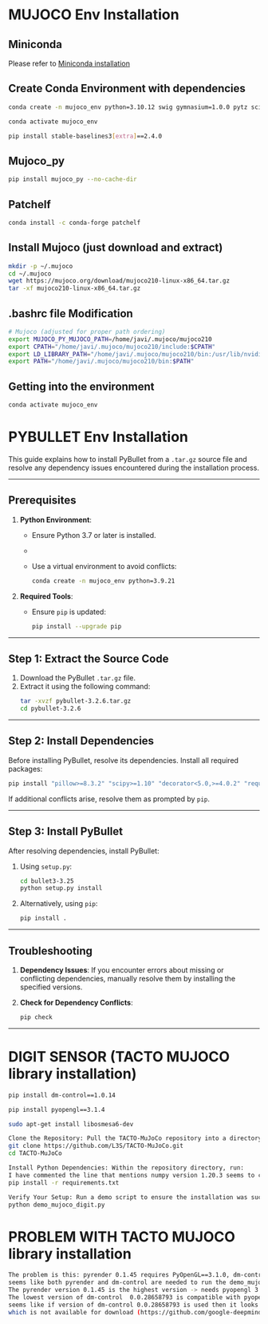 # MUJOCO Env Installation

## Miniconda

Please refer to [Miniconda installation](https://docs.anaconda.com/miniconda/ "Miniconda official site")

## Create Conda Environment with dependencies
```bash
conda create -n mujoco_env python=3.10.12 swig gymnasium=1.0.0 pytz scipy sympy gymnasium[mujoco]

conda activate mujoco_env

pip install stable-baselines3[extra]==2.4.0
```
## Mujoco_py
```bash
pip install mujoco_py --no-cache-dir
```
## Patchelf
```bash
conda install -c conda-forge patchelf
```
## Install Mujoco (just download and extract)
```bash
mkdir -p ~/.mujoco
cd ~/.mujoco
wget https://mujoco.org/download/mujoco210-linux-x86_64.tar.gz
tar -xf mujoco210-linux-x86_64.tar.gz
```
## .bashrc file Modification
```bash
# Mujoco (adjusted for proper path ordering)
export MUJOCO_PY_MUJOCO_PATH=/home/javi/.mujoco/mujoco210
export CPATH="/home/javi/.mujoco/mujoco210/include:$CPATH"
export LD_LIBRARY_PATH="/home/javi/.mujoco/mujoco210/bin:/usr/lib/nvidia:$LD_LIBRARY_PATH"
export PATH="/home/javi/.mujoco/mujoco210/bin:$PATH"
```

## Getting into the environment
```bash
conda activate mujoco_env
```

# PYBULLET Env Installation

This guide explains how to install PyBullet from a `.tar.gz` source file and resolve any dependency issues encountered during the installation process.

---

## Prerequisites

1. **Python Environment**:
   - Ensure Python 3.7 or later is installed.
   - ```
     

   - Use a virtual environment to avoid conflicts:
     ```bash
     conda create -n mujoco_env python=3.9.21
     ```

2. **Required Tools**:
   - Ensure `pip` is updated:
     ```bash
     pip install --upgrade pip
     ```

---

## Step 1: Extract the Source Code

1. Download the PyBullet `.tar.gz` file.
2. Extract it using the following command:
   ```bash
   tar -xvzf pybullet-3.2.6.tar.gz
   cd pybullet-3.2.6
   ```

---

## Step 2: Install Dependencies

Before installing PyBullet, resolve its dependencies. Install all required packages:

```bash
pip install "pillow>=8.3.2" "scipy>=1.10" "decorator<5.0,>=4.0.2" "requests<3.0,>=2.8.1" "pytz>=2020.1" "packaging" "protobuf!=4.24.0,>=3.19.6" "six>1.9" "click" "pyyaml>=5.3.1" "prompt-toolkit<=3.0.36,>=2.0"
```

If additional conflicts arise, resolve them as prompted by `pip`.

---

## Step 3: Install PyBullet

After resolving dependencies, install PyBullet:

1. Using `setup.py`:
   ```bash
   cd bullet3-3.25
   python setup.py install
   ```

2. Alternatively, using `pip`:
   ```bash
   pip install .
   ```

---

## Troubleshooting

1. **Dependency Issues**:
   If you encounter errors about missing or conflicting dependencies, manually resolve them by installing the specified versions.

2. **Check for Dependency Conflicts**:
   ```bash
   pip check
   ```
---


# DIGIT SENSOR (TACTO MUJOCO library installation)

```bash
pip install dm-control==1.0.14

pip install pyopengl==3.1.4

sudo apt-get install libosmesa6-dev

Clone the Repository: Pull the TACTO-MuJoCo repository into a directory of your choice:
git clone https://github.com/L3S/TACTO-MuJoCo.git
cd TACTO-MuJoCo

Install Python Dependencies: Within the repository directory, run:
I have commented the line that mentions numpy version 1.20.3 seems to create an error
pip install -r requirements.txt

Verify Your Setup: Run a demo script to ensure the installation was successful:
python demo_mujoco_digit.py
```
# PROBLEM WITH TACTO MUJOCO library installation

```bash
The problem is this: pyrender 0.1.45 requires PyOpenGL==3.1.0, dm-control 1.0.14 requires pyopengl>=3.1.4
seems like both pyrender and dm-control are needed to run the demo_mujoco_digit.py
The pyrender version 0.1.45 is the highest version -> needs pyopengl 3.1.0
The lowest version of dm-control  0.0.28658793 is compatible with pyopengl 3.1.0 or at least lower than 3.1.4
seems like if version of dm-control 0.0.28658793 is used then it looks for document names of a lower version of mujoco (2.0.0)
which is not available for download (https://github.com/google-deepmind/mujoco/releases)
```
